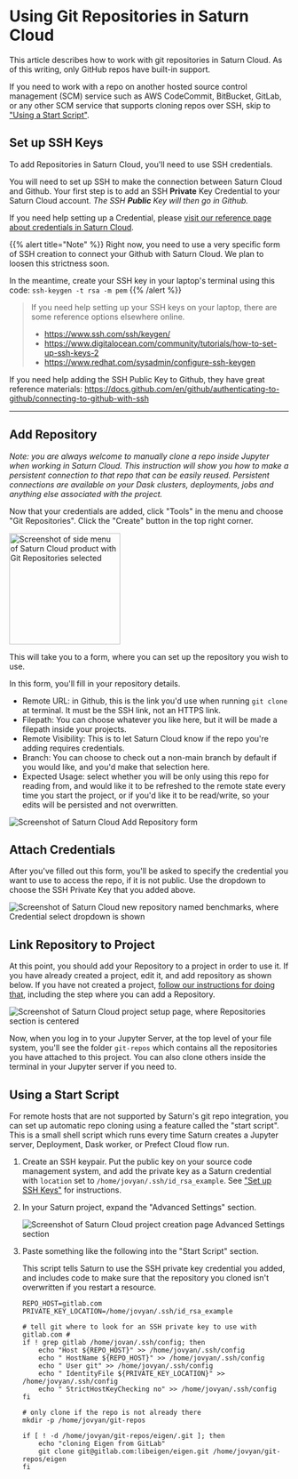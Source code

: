 # Using Git Repositories in Saturn Cloud

This article describes how to work with git repositories in Saturn Cloud. As of this writing, only GitHub repos have built-in support.

If you need to work with a repo on another hosted source control management (SCM) service such as AWS CodeCommit, BitBucket, GitLab, or any other SCM service that supports cloning repos over SSH, skip to ["Using a Start Script"](<docs/getting_help.md#using-a-start-script>).

## Set up SSH Keys

To add Repositories in Saturn Cloud, you'll need to use SSH credentials.

You will need to set up SSH to make the connection between Saturn Cloud and Github. Your first step is to add an SSH **Private** Key Credential to your Saturn Cloud account. *The SSH **Public** Key will then go in Github.*

If you need help setting up a Credential, please [visit our reference page about credentials in Saturn Cloud](<docs/Using Saturn Cloud/credentials.md>).

{{% alert title="Note" %}}
Right now, you need to use a very specific form of SSH creation to connect your Github with Saturn Cloud. We plan to loosen this strictness soon.

In the meantime, create your SSH key in your laptop's terminal using this code:
```ssh-keygen -t rsa -m pem```
{{% /alert %}}

> If you need help setting up your SSH keys on your laptop, there are some reference options elsewhere online.
> * <a href="https://www.ssh.com/ssh/keygen/" target='_blank' rel='noopener'>https://www.ssh.com/ssh/keygen/</a>
> * <a href="https://www.digitalocean.com/community/tutorials/how-to-set-up-ssh-keys-2" target='_blank' rel='noopener'>https://www.digitalocean.com/community/tutorials/how-to-set-up-ssh-keys-2</a>
> * <a href="https://www.redhat.com/sysadmin/configure-ssh-keygen" target='_blank' rel='noopener'>https://www.redhat.com/sysadmin/configure-ssh-keygen</a>

If you need help adding the SSH Public Key to Github, they have great reference materials: <a href="https://docs.github.com/en/github/authenticating-to-github/connecting-to-github-with-ssh" target='_blank' rel='noopener'>https://docs.github.com/en/github/authenticating-to-github/connecting-to-github-with-ssh</a>

***

## Add Repository
*Note: you are always welcome to manually clone a repo inside Jupyter when working in Saturn Cloud. This instruction will show you how to make a persistent connection to that repo that can be easily reused. Persistent connections are available on your Dask clusters, deployments, jobs and anything else associated with the project.*

Now that your credentials are added, click "Tools" in the menu and choose "Git Repositories". Click the "Create" button in the top right corner.

<img src = "/images/docs/repos1.png" style="width:200px;" alt="Screenshot of side menu of Saturn Cloud product with Git Repositories selected" class="doc-image">

This will take you to a form, where you can set up the repository you wish to use.

In this form, you'll fill in your repository details.
* Remote URL: in Github, this is the link you'd use when running `git clone` at terminal. It must be the SSH link, not an HTTPS link.
* Filepath: You can choose whatever you like here, but it will be made a filepath inside your projects.
* Remote Visibility: This is to let Saturn Cloud know if the repo you're adding requires credentials.
* Branch: You can choose to check out a non-main branch by default if you would like, and you'd make that selection here.
* Expected Usage: select whether you will be only using this repo for reading from, and would like it to be refreshed to the remote state every time you start the project, or if you'd like it to be read/write, so your edits will be persisted and not overwritten.

<img src="/images/docs/repos2.jpg" alt="Screenshot of Saturn Cloud Add Repository form" class="doc-image">

## Attach Credentials
After you've filled out this form, you'll be asked to specify the credential you want to use to access the repo, if it is not public. Use the dropdown to choose the SSH Private Key that you added above.

<img src="/images/docs/repo_creds.png" alt="Screenshot of Saturn Cloud new repository named benchmarks, where Credential select dropdown is shown" class="doc-image">

## Link Repository to Project

At this point, you should add your Repository to a project in order to use it. If you have already created a project, edit it, and add repository as shown below.  If you have not created a project, [follow our instructions for doing that](<docs/Getting Started/start_project.md>), including the step where you can add a Repository.

<img src="/images/docs/image6.png" alt="Screenshot of Saturn Cloud project setup page, where Repositories section is centered" class="doc-image">

Now, when you log in to your Jupyter Server, at the top level of your file system, you'll see the folder `git-repos` which contains all the repositories you have attached to this project. You can also clone others inside the terminal in your Jupyter server if you need to.

## Using a Start Script

For remote hosts that are not supported by Saturn's git repo integration, you can set up automatic repo cloning using a feature called the "start script". This is a small shell script which runs every time Saturn creates a Jupyter server, Deployment, Dask worker, or Prefect Cloud flow run.

1. Create an SSH keypair. Put the public key on your source code management system, and add the private key as a Saturn credential with `location` set to `/home/jovyan/.ssh/id_rsa_example`. See ["Set up SSH Keys"](<docs/getting_help.md#set-up-ssh-keys>) for instructions.
2. In your Saturn project, expand the "Advanced Settings" section.

    <img src="/images/docs/advsettings.png" alt="Screenshot of Saturn Cloud project creation page Advanced Settings section" class="doc-image">

3. Paste something like the following into the "Start Script" section.

    This script tells Saturn to use the SSH private key credential you added, and includes code to make sure that the repository you cloned isn't overwritten if you restart a resource.

    ```shell
    REPO_HOST=gitlab.com
    PRIVATE_KEY_LOCATION=/home/jovyan/.ssh/id_rsa_example

    # tell git where to look for an SSH private key to use with gitlab.com #
    if ! grep gitlab /home/jovan/.ssh/config; then
        echo "Host ${REPO_HOST}" >> /home/jovyan/.ssh/config
        echo " HostName ${REPO_HOST}" >> /home/jovyan/.ssh/config
        echo " User git" >> /home/jovyan/.ssh/config
        echo " IdentityFile ${PRIVATE_KEY_LOCATION}" >> /home/jovyan/.ssh/config
        echo " StrictHostKeyChecking no" >> /home/jovyan/.ssh/config
    fi

    # only clone if the repo is not already there
    mkdir -p /home/jovyan/git-repos

    if [ ! -d /home/jovyan/git-repos/eigen/.git ]; then
        echo "cloning Eigen from GitLab"
        git clone git@gitlab.com:libeigen/eigen.git /home/jovyan/git-repos/eigen
    fi
    ```
